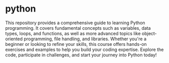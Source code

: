 # python
This repository provides a comprehensive guide to learning Python programming. It covers fundamental concepts such as variables, data types, loops, and functions, as well as more advanced topics like object-oriented programming, file handling, and libraries. Whether you're a beginner or looking to refine your skills, this course offers hands-on exercises and examples to help you build your coding expertise. Explore the code, participate in challenges, and start your journey into Python today!

